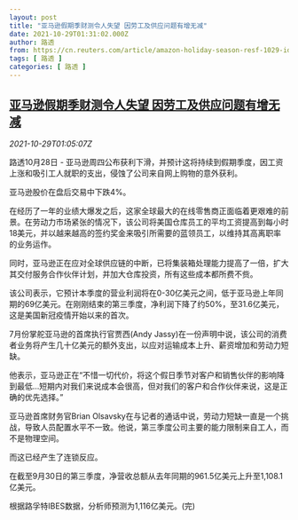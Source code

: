 ```yaml
---
layout: post
title: "亚马逊假期季财测令人失望 因劳工及供应问题有增无减"
date: 2021-10-29T01:31:02.000Z
author: 路透
from: https://cn.reuters.com/article/amazon-holiday-season-resf-1029-idCNKBS2HJ03S
tags: [ 路透 ]
categories: [ 路透 ]
---
```

<!--1635471062000-->
[亚马逊假期季财测令人失望 因劳工及供应问题有增无减](https://cn.reuters.com/article/amazon-holiday-season-resf-1029-idCNKBS2HJ03S)
------

<div>
<div><i>2021-10-29T01:05:07Z</i></div><p>路透10月28日 - 亚马逊周四公布获利下滑，并预计这将持续到假期季度，因工资上涨和吸引工人就职的支出，侵蚀了公司来自网上购物的意外获利。</p><p>亚马逊股价在盘后交易中下跌4%。</p><p>在经历了一年的业绩大爆发之后，这家全球最大的在线零售商正面临着更艰难的前景。在劳动力市场紧张的情况下，该公司将美国仓库员工的平均工资提高到每小时18美元，并以越来越高的签约奖金来吸引所需要的蓝领员工，以维持其高离职率的业务运作。</p><p>同时，亚马逊正在应对全球供应链的中断，已将集装箱处理能力提高了一倍，扩大其交付服务合作伙伴计划，并加大仓库投资，所有这些成本都所费不赀。</p><p>该公司表示，它预计本季度的营业利润将在0-30亿美元之间，低于亚马逊上年同期的69亿美元。在刚刚结束的第三季度，净利润下降了约50%，至31.6亿美元，这是美国新冠疫情开始以来的首次。</p><p>7月份掌舵亚马逊的首席执行官贾西(Andy Jassy)在一份声明中说，该公司的消费者业务将产生几十亿美元的额外支出，以应对运输成本上升、薪资增加和劳动力短缺。</p><p>他表示，亚马逊正在“不惜一切代价，将这个假日季节对客户和销售伙伴的影响降到最低...短期内对我们来说成本会很高，但对我们的客户和合作伙伴来说，这是正确的优先选择。”</p><p>亚马逊首席财务官Brian Olsavsky在与记者的通话中说，劳动力短缺一直是一个挑战，导致人员配置水平不一致。他说，第三季度公司主要的能力限制来自工人，而不是物理空间。</p><p>而这已经产生了连锁反应。</p><p>在截至9月30日的第三季度，净营收总额从去年同期的961.5亿美元上升至1,108.1亿美元。</p><p>根据路孚特IBES数据，分析师预测为1,116亿美元。(完)</p>
</div>
